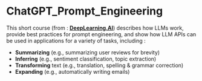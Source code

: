 # ChatGPT_Prompt_Engineering

This short course (from : **[DeepLearning.AI](https://www.deeplearning.ai/short-courses/chatgpt-prompt-engineering-for-developers/)**) describes how LLMs work, provide best practices for prompt engineering, 
and show how LLM APIs can be used in applications for a variety of tasks, including :
 - **Summarizing** (e.g., summarizing user reviews for brevity)
 - **Inferring** (e.g., sentiment classification, topic extraction)
 - **Transforming** text (e.g., translation, spelling & grammar correction)
 - **Expanding** (e.g., automatically writing emails)